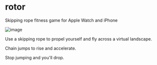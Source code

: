 # rotor

Skipping rope fitness game for Apple Watch and iPhone

![image](https://user-images.githubusercontent.com/69108995/233451621-0a3db5fc-1090-4e26-b08c-eef1313a34f9.png)

Use a skipping rope to propel yourself and fly across a virtual landscape. 

Chain jumps to rise and accelerate.

Stop jumping and you'll drop.

